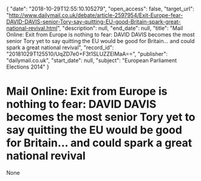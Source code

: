 {
  "date": "2018-10-29T12:55:10.105279", 
  "open_access": false, 
  "target_url": "http://www.dailymail.co.uk/debate/article-2597954/Exit-Europe-fear-DAVID-DAVIS-senior-Tory-say-quitting-EU-good-Britain-spark-great-national-revival.html", 
  "description": null, 
  "end_date": null, 
  "title": "Mail Online: Exit from Europe is nothing to fear: DAVID DAVIS becomes the most senior Tory yet to say quitting the EU would be good for Britain... and could spark a great national revival", 
  "record_id": "20181029T125510/UqZD7e0+F3t1SLUZZElMaA==", 
  "publisher": "dailymail.co.uk", 
  "start_date": null, 
  "subject": "European Parliament Elections 2014"
}

# Mail Online: Exit from Europe is nothing to fear: DAVID DAVIS becomes the most senior Tory yet to say quitting the EU would be good for Britain... and could spark a great national revival

None